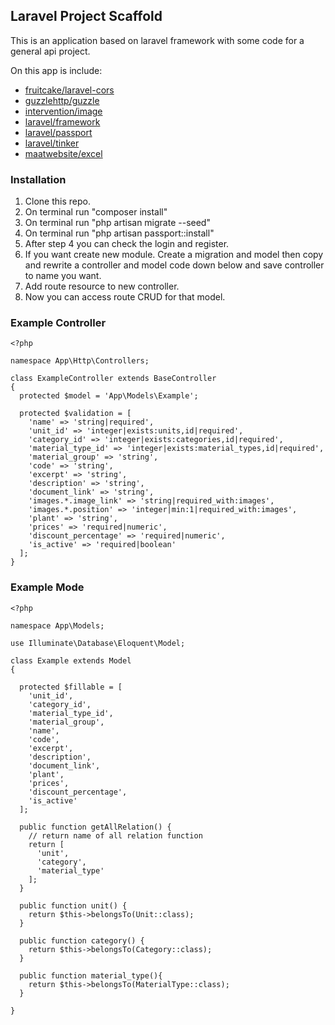 
## Laravel Project Scaffold
This is an application based on laravel framework with some code for a general api project.

On this app is include:
- [fruitcake/laravel-cors](https://github.com/fruitcake/laravel-cors/)
- [guzzlehttp/guzzle](https://github.com/guzzlehttp/guzzle)
- [intervention/image](https://github.com/intervention/image)
- [laravel/framework](https://github.com/laravel/framework)
- [laravel/passport](https://github.com/[laravel/passport)
- [laravel/tinker](https://github.com/laravel/tinker)
- [maatwebsite/excel](https://github.com/maatwebsite/excel)

### Installation
1. Clone this repo.
2. On terminal run "composer install"
3. On terminal run "php artisan migrate --seed"
4. On terminal run "php artisan passport::install"
5. After step 4 you can check the login and register.
6. If you want create new module. Create a migration and model then copy and rewrite a controller and model code down below and save controller to name you want.
7. Add route resource to new controller.
8. Now you can access route CRUD for that model.

### Example Controller
```
<?php

namespace App\Http\Controllers;

class ExampleController extends BaseController
{
  protected $model = 'App\Models\Example';

  protected $validation = [
    'name' => 'string|required',
    'unit_id' => 'integer|exists:units,id|required',
    'category_id' => 'integer|exists:categories,id|required',
    'material_type_id' => 'integer|exists:material_types,id|required',
    'material_group' => 'string',
    'code' => 'string',
    'excerpt' => 'string',
    'description' => 'string',
    'document_link' => 'string',
    'images.*.image_link' => 'string|required_with:images',
    'images.*.position' => 'integer|min:1|required_with:images',
    'plant' => 'string',
    'prices' => 'required|numeric',
    'discount_percentage' => 'required|numeric',
    'is_active' => 'required|boolean'
  ];
}
```

### Example Mode
```
<?php

namespace App\Models;

use Illuminate\Database\Eloquent\Model;

class Example extends Model
{
  
  protected $fillable = [
    'unit_id',
    'category_id',
    'material_type_id',
    'material_group',
    'name',
    'code',
    'excerpt',
    'description',
    'document_link',
    'plant',
    'prices',
    'discount_percentage',
    'is_active'
  ];

  public function getAllRelation() {
    // return name of all relation function 
    return [
      'unit',
      'category',
      'material_type'
    ];
  }

  public function unit() {
    return $this->belongsTo(Unit::class);
  }

  public function category() {
    return $this->belongsTo(Category::class);
  }

  public function material_type(){
    return $this->belongsTo(MaterialType::class);
  }

}
```